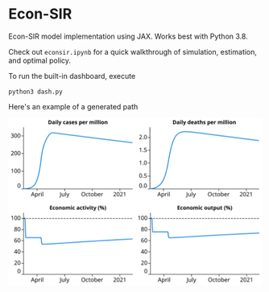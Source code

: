 # Econ-SIR

Econ-SIR model implementation using JAX. Works best with Python 3.8.

Check out `econsir.ipynb` for a quick walkthrough of simulation, estimation, and optimal policy.

To run the built-in dashboard, execute
```
python3 dash.py
```

Here's an example of a generated path

![simulated path](simul.svg)

